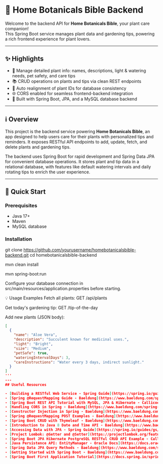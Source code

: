 # 🌿 Home Botanicals Bible Backend

Welcome to the backend API for **Home Botanicals Bible**, your plant care companion!  
This Spring Boot service manages plant data and gardening tips, powering a rich frontend experience for plant lovers.

---

## ✨ Highlights

- 🌱 Manage detailed plant info: names, descriptions, light & watering needs, pet safety, and care tips  
- 📚 CRUD operations on plants and tips via clean REST endpoints  
- 🔄 Auto realignment of plant IDs for database consistency  
- 🌐 CORS enabled for seamless frontend-backend integration  
- 🚀 Built with Spring Boot, JPA, and a MySQL database backend  

---

## ℹ️ Overview

This project is the backend service powering **Home Botanicals Bible**, an app designed to help users care for their plants with personalized tips and reminders. It exposes RESTful API endpoints to add, update, fetch, and delete plants and gardening tips.

The backend uses Spring Boot for rapid development and Spring Data JPA for convenient database operations. It stores plant and tip data in a relational database, with features like default watering intervals and daily rotating tips to enrich the user experience.

---

## 🚀 Quick Start

### Prerequisites

- Java 17+  
- Maven  
- MySQL database  

### Installation


git clone https://github.com/yourusername/homebotanicalsbible-backend.git
cd homebotanicalsbible-backend

mvn clean install

mvn spring-boot:run

Configure your database connection in src/main/resources/application.properties before starting.

💡 Usage Examples
Fetch all plants:
GET /api/plants

Get today's gardening tip:
GET /tip-of-the-day

Add new plants (JSON body):
```json
[
  {
    "name": "Aloe Vera",
    "description": "Succulent known for medicinal uses.",
    "light": "Bright",
    "size": "Medium",
    "petSafe": true,
    "wateringIntervalDays": 3,
    "careInstructions": "Water every 3 days, indirect sunlight."
  }
]
'''
---
## Useful Resources

- [Building a RESTful Web Service - Spring Guide](https://spring.io/guides/gs/rest-service/)
- [Spring @RequestMapping Guide - Baeldung](https://www.baeldung.com/spring-requestmapping)
- [Spring Boot REST API Tutorial with MySQL, JPA & Hibernate - Callicoder](https://www.callicoder.com/spring-boot-rest-api-tutorial-with-mysql-jpa-hibernate/)
- [Handling CORS in Spring - Baeldung](https://www.baeldung.com/spring-cors)
- [Constructor Injection in Spring - Baeldung](https://www.baeldung.com/constructor-injection-in-spring)
- [Spring @RequestMapping POST Examples - Baeldung](https://www.baeldung.com/spring-requestmapping#post)
- [Spring Boot CRUD with Thymeleaf - Baeldung](https://www.baeldung.com/spring-boot-crud-thymeleaf)
- [Introduction to Java 8 Date and Time API - Baeldung](https://www.baeldung.com/java-8-date-time-intro#localdate)
- [Accessing Data with JPA - Spring Guide](https://spring.io/guides/gs/accessing-data-jpa)
- [Project Lombok: @Getter and @Setter](https://projectlombok.org/features/GetterSetter)
- [Spring Boot JPA Hibernate PostgreSQL RESTful CRUD API Example - Callicoder](https://www.callicoder.com/spring-boot-jpa-hibernate-postgresql-restful-crud-api-example/)
- [Java Persistence API: EntityManager - Oracle Docs](https://docs.oracle.com/javaee/7/api/javax/persistence/EntityManager.html)
- [Spring Data JPA Query Methods - Baeldung](https://www.baeldung.com/spring-data-jpa-query)
- [Getting Started with Spring Boot - Baeldung](https://www.baeldung.com/spring-boot-start)
- [Spring Boot First Application Tutorial](https://docs.spring.io/spring-boot/tutorial/first-application/index.html#getting-started.first-application)
